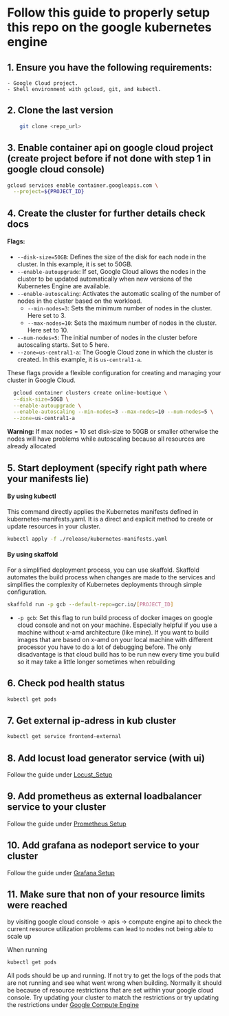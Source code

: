 # Follow this guide to properly setup this repo on the google kubernetes engine
## 1. Ensure you have the following requirements:
    - Google Cloud project.
    - Shell environment with gcloud, git, and kubectl.

## 2. Clone the last version 

```sh
    git clone <repo_url>
```

## 3. Enable container api on google cloud project (create project before if not done with step 1 in google cloud console)

```sh
gcloud services enable container.googleapis.com \
  --project=${PROJECT_ID}
```

## 4. Create the cluster for further details check docs 

#### Flags:

- `--disk-size=50GB`: Defines the size of the disk for each node in the cluster. In this example, it is set to 50GB.
- `--enable-autoupgrade`:  If set, Google Cloud allows the nodes in the cluster to be updated automatically when new versions of the Kubernetes Engine are available.
- `--enable-autoscaling`: Activates the automatic scaling of the number of nodes in the cluster based on the workload.
  - `--min-nodes=3`: Sets the minimum number of nodes in the cluster. Here set to 3.
  - `--max-nodes=10`: Sets the maximum number of nodes in the cluster. Here set to 10.
- `--num-nodes=5`: The initial number of nodes in the cluster before autoscaling starts. Set to 5 here.
- `--zone=us-central1-a`: The Google Cloud zone in which the cluster is created. In this example, it is `us-central1-a`.

These flags provide a flexible configuration for creating and managing your cluster in Google Cloud.

```sh
  gcloud container clusters create online-boutique \
  --disk-size=50GB \
  --enable-autoupgrade \
  --enable-autoscaling --min-nodes=3 --max-nodes=10 --num-nodes=5 \
  --zone=us-central1-a
```

**Warning:** If max nodes = 10 set disk-size to 50GB or smaller otherwise the nodes will have problems while autoscaling because all resources are already allocated

## 5. Start deployment (specify right path where your manifests lie)

#### By using kubectl

This command directly applies the Kubernetes manifests defined in kubernetes-manifests.yaml. It is a direct and explicit method to create or update resources in your cluster.

```sh
kubectl apply -f ./release/kubernetes-manifests.yaml
```

#### By using skaffold

For a simplified deployment process, you can use skaffold. Skaffold automates the build process when changes are made to the services and simplifies the complexity of Kubernetes deployments through simple configuration.

```sh
skaffold run -p gcb --default-repo=gcr.io/[PROJECT_ID]
```

- `-p gcb`: Set this flag to run build process of docker images on google cloud console and not on your machine. Especially helpful if you use a machine without x-amd architecture (like mine). If you want to build images that are based on x-amd on your local machine with different processor you have to do a lot of debugging before. The only disadvantage is that cloud build has to be run new every time you build so it may take a little longer sometimes when rebuilding 


## 6. Check pod health status

```sh
kubectl get pods
```

## 7. Get external ip-adress in kub cluster

```sh
kubectl get service frontend-external
```

## 8. Add locust load generator service (with ui) 

Follow the guide under [Locust_Setup](../loadgenerator/deploy.md)

## 9. Add prometheus as external loadbalancer service to your cluster

Follow the guide under [Prometheus Setup](../monitoring/prometheus/prometheus-config.md)

## 10. Add grafana as nodeport service to your cluster

Follow the guide under [Grafana Setup](../monitoring/grafana/grafana-setup.md)

## 11. Make sure that non of your resource limits were reached
by visiting google cloud console -> apis -> compute engine api to check the current resource utilization
problems can lead to nodes not being able to scale up

When running 

```sh
kubectl get pods
```

All pods should be up and running. If not try to get the logs of the pods that are not running and see what went wrong when building. Normally it should be because of resource restrictions that are set within your google cloud console. Try updating your cluster to match the restrictions or try updating the restrictions under [Google Compute Engine](https://console.cloud.google.com/apis/api/compute.googleapis.com/)


